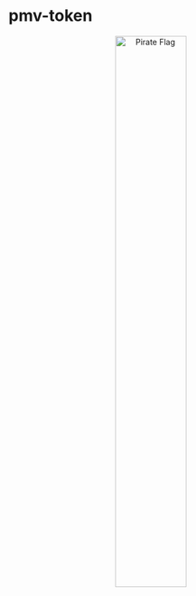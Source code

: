 # pmv-token

<p align="center">
<img width=50% src="https://twitter.github.io/twemoji/v/13.1.0/svg/1f3f4-200d-2620-fe0f.svg" alt="Pirate Flag" />
</p>